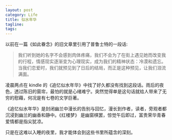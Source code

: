 ```yaml
---
layout: post
category: Life
title: 似水年华
tagline:
tags: 
---
```


以前在一篇《如此眷念》的旧文章里引用了普鲁士特的一段话:

> 我们听到她的名字不会感到肉体疼痛，我们不会为了在街上遇见她而改变我的行程，情感现实逐渐变为心理现实，成为我们的精神状态：冷漠和遗忘。当我们恋爱时，我们就预见到了日后的结局，而正是这种预见，让我们泪流满面。

凌晨两点在 kindle 的《追忆似水年华》中找了好久都没有找到这段话。雨后的夜色，透过陈旧的窗帘，最怕的就是心绪难宁。突然觉得单是这句话就给人带来了无穷的慰藉，何况是有七卷的文学巨著。

《追忆似水年华》是封闭幽兰中漫长的告别与回忆，漫长到作者，读者，旁观者都沉浸到幽兰的幽香和静中。《红楼梦》 是幽窗棋罢，惊觉午后即过，富贵荣华青春爱情都是指尖犹凉。

只是在这难以入睡的夜里，我才能体会到这些书里所蕴含的深刻。

